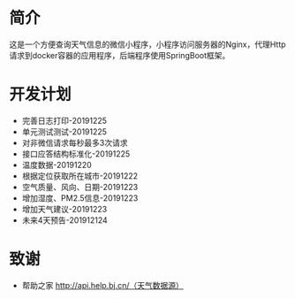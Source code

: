 # 简介
这是一个方便查询天气信息的微信小程序，小程序访问服务器的Nginx，代理Http请求到docker容器的应用程序，后端程序使用SpringBoot框架。

# 开发计划
- 完善日志打印-20191225
- 单元测试测试-20191225
- 对非微信请求每秒最多3次请求
- 接口应答结构标准化-20191225
- 温度数据-20191220
- 根据定位获取所在城市-20191222
- 空气质量、风向、日期-20191223
- 增加湿度、PM2.5信息-20191223
- 增加天气建议-20191223
- 未来4天预告-201912124


# 致谢
- 帮助之家 http://api.help.bj.cn/（天气数据源）
